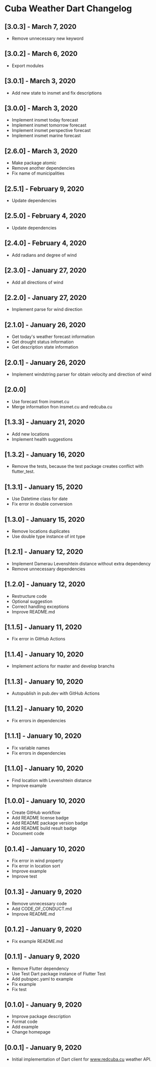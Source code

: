 # Cuba Weather Dart Changelog

## [3.0.3] - March 7, 2020

* Remove unnecessary new keyword

## [3.0.2] - March 6, 2020

* Export modules

## [3.0.1] - March 3, 2020

* Add new state to insmet and fix descriptions

## [3.0.0] - March 3, 2020

* Implement insmet today forecast
* Implement insmet tomorrow forecast
* Implement insmet perspective forecast
* Implement insmet marine forecast

## [2.6.0] - March 3, 2020

* Make package atomic
* Remove another dependencies
* Fix name of municipalities

## [2.5.1] - February 9, 2020

* Update dependencies

## [2.5.0] - February 4, 2020

* Update dependencies

## [2.4.0] - February 4, 2020

* Add radians and degree of wind

## [2.3.0] - January 27, 2020

* Add all directions of wind

## [2.2.0] - January 27, 2020

* Implement parse for wind direction

## [2.1.0] - January 26, 2020

* Get today's weather forecast information
* Get drought status information
* Get description state information

## [2.0.1] - January 26, 2020

* Implement windstring parser for obtain velocity and direction of wind

## [2.0.0]

* Use forecast from insmet.cu
* Merge information fron insmet.cu and redcuba.cu

## [1.3.3] - January 21, 2020

* Add new locations
* Implement health suggestions

## [1.3.2] - January 16, 2020

* Remove the tests, because the test package creates conflict with flutter_test.

## [1.3.1] - January 15, 2020

* Use Datetime class for date
* Fix error in double conversion

## [1.3.0] - January 15, 2020

* Remove locations duplicates
* Use double type instance of int type

## [1.2.1] - January 12, 2020

* Implement Damerau Levenshtein distance without extra dependency
* Remove unnecessary dependencies

## [1.2.0] - January 12, 2020

* Restructure code
* Optional suggestion
* Correct handling exceptions
* Improve README.md

## [1.1.5] - January 11, 2020

* Fix error in GitHub Actions

## [1.1.4] - January 10, 2020

* Implement actions for master and develop branchs

## [1.1.3] - January 10, 2020

* Autopublish in pub.dev with GitHub Actions

## [1.1.2] - January 10, 2020

* Fix errors in dependencies

## [1.1.1] - January 10, 2020

* Fix variable names
* Fix errors in dependencies

## [1.1.0] - January 10, 2020

* Find location with Levenshtein distance
* Improve example

## [1.0.0] - January 10, 2020

* Create GitHub workflow
* Add README license badge
* Add README package version badge
* Add README build result badge
* Document code

## [0.1.4] - January 10, 2020

* Fix error in wind property
* Fix error in location sort
* Improve example
* Improve test

## [0.1.3] - January 9, 2020

* Remove unnecessary code
* Add CODE_OF_CONDUCT.md
* Improve README.md

## [0.1.2] - January 9, 2020

* Fix example README.md

## [0.1.1] - January 9, 2020

* Remove Flutter dependency
* Use Test Dart package instance of Flutter Test
* Add pubspec.yaml to example
* Fix example
* Fix test

## [0.1.0] - January 9, 2020

* Improve package description
* Format code
* Add example
* Change homepage

## [0.0.1] - January 9, 2020

* Initial implementation of Dart client for www.redcuba.cu weather API.
